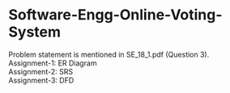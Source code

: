 # Software-Engg-Online-Voting-System  


Problem statement is mentioned in SE_18_1.pdf (Question 3).  
Assignment-1: ER Diagram  
Assignment-2: SRS  
Assignment-3: DFD  
